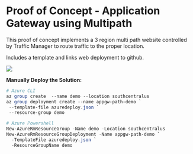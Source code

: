 # Proof of Concept - Application Gateway using Multipath

This proof of concept implements a 3 region multi path website controlled by Traffic Manager to route traffic to the proper location. 

Includes a template and links web deployment to github.

<a href="https://portal.azure.com/#create/Microsoft.Template/uri/https%3A%2F%2Fraw.githubusercontent.com%2Fdanielscholl%2Fpoc-appgateway-multipath%2Fmaster%2Fazuredeploy.json" target="_blank">
    <img src="http://azuredeploy.net/deploybutton.png"/>
</a>

__Manually Deploy the Solution:__

```powershell
# Azure CLI
az group create  --name demo --location southcentralus
az group deployment create --name appgw-path-demo `
 --template-file azuredeploy.json `
 --resource-group demo

# Azure Powershell
New-AzureRmResourceGroup -Name demo -Location southcentralus
New-AzureRmResourceGroupDeployment -Name appgw-path-demo `
  -TemplateFile azuredeploy.json `
  -ResourceGroupName demo
```
